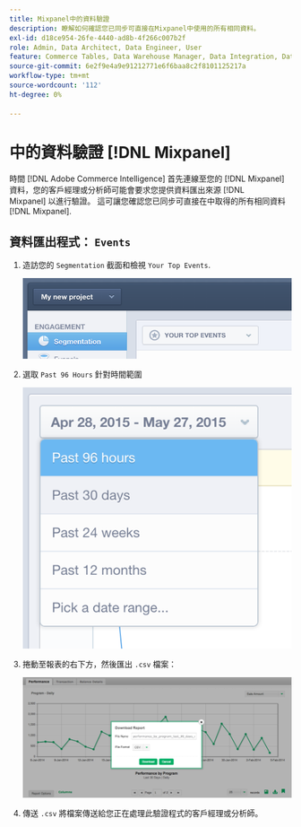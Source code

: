 ```yaml
---
title: Mixpanel中的資料驗證
description: 瞭解如何確認您已同步可直接在Mixpanel中使用的所有相同資料。
exl-id: d18ce954-26fe-4440-ad8b-4f266c007b2f
role: Admin, Data Architect, Data Engineer, User
feature: Commerce Tables, Data Warehouse Manager, Data Integration, Data Import/Export
source-git-commit: 6e2f9e4a9e91212771e6f6baa8c2f8101125217a
workflow-type: tm+mt
source-wordcount: '112'
ht-degree: 0%

---
```


# 中的資料驗證 [!DNL Mixpanel]

時間 [!DNL Adobe Commerce Intelligence] 首先連線至您的 [!DNL Mixpanel] 資料，您的客戶經理或分析師可能會要求您提供資料匯出來源 [!DNL Mixpanel] 以進行驗證。 這可讓您確認您已同步可直接在中取得的所有相同資料 [!DNL Mixpanel].

## 資料匯出程式： `Events`

1. 造訪您的 `Segmentation` 截面和檢視 `Your Top Events`.

   ![](../../../assets/your-top-events.png)

1. 選取 `Past 96 Hours` 針對時間範圍

   ![](../../../assets/past-96-hours.png)

1. 捲動至報表的右下方，然後匯出 `.csv` 檔案：

   ![](../../../assets/export-csv-mixpanel.png)

1. 傳送 `.csv` 將檔案傳送給您正在處理此驗證程式的客戶經理或分析師。
